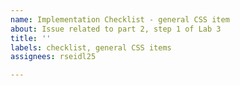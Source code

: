 ```yaml
---
name: Implementation Checklist - general CSS item
about: Issue related to part 2, step 1 of Lab 3
title: ''
labels: checklist, general CSS items
assignees: rseidl25

---
```



